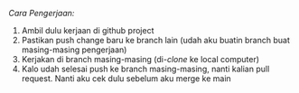 *Cara Pengerjaan:*

1. Ambil dulu kerjaan di github project
2. Pastikan push change baru ke branch lain (udah aku buatin branch buat masing-masing pengerjaan)
3. Kerjakan di branch masing-masing (di-_clone_ ke local computer)
4. Kalo udah selesai push ke branch masing-masing, nanti kalian pull request. Nanti aku cek dulu sebelum aku merge ke main
